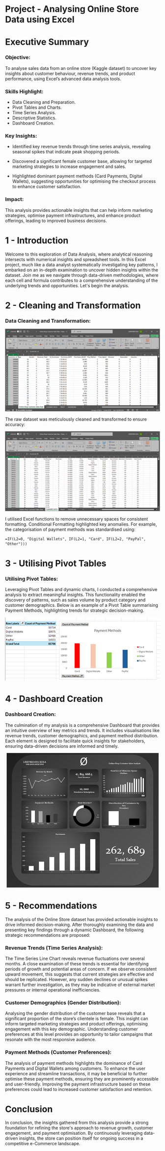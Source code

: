 # Project - Analysing Online Store Data using Excel

# Executive Summary
### Objective:
To analyse sales data from an online store (Kaggle dataset) to uncover key insights about customer behaviour, revenue trends, and product performance, using Excel’s advanced data analysis tools.

### Skills Highlight:
- Data Cleaning and Preparation.
- Pivot Tables and Charts.
- Time Series Analysis.
- Descriptive Statistics.
- Dashboard Creation.

### Key Insights:
- Identified key revenue trends through time series analysis, revealing seasonal spikes that indicate peak shopping periods.

- Discovered a significant female customer base, allowing for targeted marketing strategies to increase engagement and sales.

- Highlighted dominant payment methods (Card Payments, Digital Wallets), suggesting opportunities for optimising the checkout process to enhance customer satisfaction.

### Impact:
This analysis provides actionable insights that can help inform marketing strategies, optimise payment infrastructures, and enhance product offerings, leading to improved business decisions.

# 1 - Introduction
Welcome to this exploration of Data Analysis, where analytical reasoning intersects with numerical insights and spreadsheet tools. In this Excel project, much like a data analyst systematically investigating key patterns, I embarked on an in-depth examination to uncover hidden insights within the dataset. Join me as we navigate through data-driven methodologies, where each cell and formula contributes to a comprehensive understanding of the underlying trends and opportunities. Let's begin the analysis.

# 2 - Cleaning and Transformation
### Data Cleaning and Transformation:
<p align="center">
<img src="RAW DATA.png">
</p>

The raw dataset was meticulously cleaned and transformed to ensure accuracy:

<p align="center">
<img src="CLEAN DATA.png">
</p>

I utilised Excel functions to remove unnecessary spaces for consistent formatting. Conditional Formatting highlighted key anomalies. For example, the categorisation of payment methods was standardised using:
```excel
=IF(L2=0, "Digital Wallets", IF(L2=1, "Card", IF(L2=2, "PayPal", "Other")))
```

# 3 - Utilising Pivot Tables
### Utilising Pivot Tables:
Leveraging Pivot Tables and dynamic charts, I conducted a comprehensive analysis to extract meaningful insights. This functionality enabled the discovery of patterns, such as sales volume by product category and customer demographics. Below is an example of a Pivot Table summarising Payment Methods, highlighting trends for strategic decision-making.

<p align="center">
<img src="PAYMENT METHOD.png">
</p>

# 4 - Dashboard Creation
### Dashboard Creation:
The culmination of my analysis is a comprehensive Dashboard that provides an intuitive overview of key metrics and trends. It includes visualisations like revenue trends, customer demographics, and payment method distribution. Each element is designed to facilitate quick insights for stakeholders, ensuring data-driven decisions are informed and timely.

<p align="center">
<img src="DASHBOARD - FINAL.png">
</p>

# 5 - Recommendations
The analysis of the Online Store dataset has provided actionable insights to drive informed decision-making. After thoroughly examining the data and presenting key findings through a dynamic Dashboard, the following strategic recommendations are proposed:

### Revenue Trends (Time Series Analysis):
The Time Series Line Chart reveals revenue fluctuations over several months. A close examination of these trends is essential for identifying periods of growth and potential areas of concern. If we observe consistent upward movement, this suggests that current strategies are effective and should be replicated. However, any sudden declines or unusual spikes warrant further investigation, as they may be indicative of external market pressures or internal operational inefficiencies.

### Customer Demographics (Gender Distribution):
Analysing the gender distribution of the customer base reveals that a significant proportion of the store’s clientele is female. This insight can inform targeted marketing strategies and product offerings, optimising engagement with this key demographic. Understanding customer preferences at this level provides an opportunity to tailor campaigns that resonate with the most responsive audience.

### Payment Methods (Customer Preferences):
The analysis of payment methods highlights the dominance of Card Payments and Digital Wallets among customers. To enhance the user experience and streamline transactions, it may be beneficial to further optimise these payment methods, ensuring they are prominently accessible and user-friendly. Improving the payment infrastructure based on these preferences could lead to increased customer satisfaction and retention.

# Conclusion
In conclusion, the insights gathered from this analysis provide a strong foundation for refining the store's approach to revenue growth, customer engagement, and payment optimisation. By continuously leveraging data-driven insights, the store can position itself for ongoing success in a competitive e-Commerce landscape.
